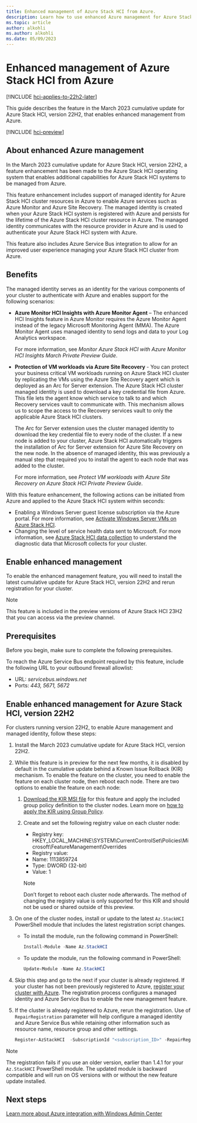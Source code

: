 ```yaml
---
title: Enhanced management of Azure Stack HCI from Azure.
description: Learn how to use enhanced Azure management for Azure Stack HCI. This enhanced management is enabled via Managed Identity created for the cluster resource of your Azure Stack HCI.
ms.topic: article
author: alkohli
ms.author: alkohli
ms.date: 05/09/2023
---
```


# Enhanced management of Azure Stack HCI from Azure

[!INCLUDE [hci-applies-to-22h2-later](../../includes/hci-applies-to-22h2-later.md)]

This guide describes the feature in the March 2023 cumulative update for Azure Stack HCI, version 22H2, that enables enhanced management from Azure.

[!INCLUDE [hci-preview](../../includes/hci-preview.md)]

## About enhanced Azure management

In the March 2023 cumulative update for Azure Stack HCI, version 22H2, a feature enhancement has been made to the Azure Stack HCI operating system that enables additional capabilities for Azure Stack HCI systems to be managed from Azure.

This feature enhancement includes support of managed identity for Azure Stack HCI cluster resources in Azure to enable Azure services such as Azure Monitor and Azure Site Recovery. The managed identity is created when your Azure Stack HCI system is registered with Azure and persists for the lifetime of the Azure Stack HCI cluster resource in Azure. The managed identity communicates with the resource provider in Azure and is used to authenticate your Azure Stack HCI system with Azure.

This feature also includes Azure Service Bus integration to allow for an improved user experience managing your Azure Stack HCI cluster from Azure.

## Benefits

The managed identity serves as an identity for the various components of your cluster to authenticate with Azure and enables support for the following scenarios:

- **Azure Monitor HCI Insights with Azure Monitor Agent** – The enhanced HCI Insights feature in Azure Monitor requires the Azure Monitor Agent instead of the legacy Microsoft Monitoring Agent (MMA). The Azure Monitor Agent uses managed identity to send logs and data to your Log Analytics workspace.

    For more information, see *Monitor Azure Stack HCI with Azure Monitor HCI Insights March Private Preview Guide*.

- **Protection of VM workloads via Azure Site Recovery** - You can protect your business critical VM workloads running on Azure Stack HCI cluster by replicating the VMs using the Azure Site Recovery agent which is deployed as an Arc for Server extension. The Azure Stack HCI cluster managed identity is used to download a key credential file from Azure. This file lets the agent know which service to talk to and which Recovery services vault to communicate with. This mechanism allows us to scope the access to the Recovery services vault to only the applicable Azure Stack HCI clusters.

    The Arc for Server extension uses the cluster managed identity to download the key credential file to every node of the cluster. If a new node is added to your cluster, Azure Stack HCI automatically triggers the installation of Arc for Server extension for Azure Site Recovery on the new node. In the absence of managed identity, this was previously a manual step that required you to install the agent to each node that was added to the cluster.

    For more information, see *Protect VM workloads with Azure Site Recovery on Azure Stack HCI* *Private Preview Guide*.

With this feature enhancement, the following actions can be initiated from Azure and applied to the Azure Stack HCI system within seconds:

- Enabling a Windows Server guest license subscription via the Azure portal. For more information, see [Activate Windows Server VMs on Azure Stack HCI](../manage/vm-activate.md#enable-windows-server-subscription-using-the-azure-portal).
- Changing the level of service health data sent to Microsoft. For more information, see [Azure Stack HCI data collection](../concepts/data-collection.md) to understand the diagnostic data that Microsoft collects for your cluster.

## Enable enhanced management

To enable the enhanced management feature, you will need to install the latest cumulative update for Azure Stack HCI, version 22H2 and rerun registration for your cluster.

> [!NOTE]
> This feature is included in the preview versions of Azure Stack HCI 23H2 that you can access via the preview channel.

## Prerequisites

Before you begin, make sure to complete the following prerequisites.

To reach the Azure Service Bus endpoint required by this feature, include the following URL to your outbound firewall allowlist:

- URL: *servicebus.windows.net*
- Ports: *443, 5671, 5672*

## Enable enhanced management for Azure Stack HCI, version 22H2

For clusters running version 22H2, to enable Azure management and managed identity, follow these steps:

1. Install the March 2023 cumulative update for Azure Stack HCI, version 22H2.
1. While this feature is in preview for the next few months, it is disabled by default in the cumulative update behind a Known Issue Rollback (KIR) mechanism. To enable the feature on the cluster, you need to enable the feature on each cluster node, then reboot each node. There are two options to enable the feature on each node:
    1. [Download the KIR MSI file](https://download.microsoft.com/download/6/8/9/6893d47b-5fbf-41e1-88f5-4d8c64d4694d/Azure%20Stack%20HCI%2022H2%20KB5023705%20230228_00001%20Feature%20Preview.msi) for this feature and apply the included group policy definition to the cluster nodes. Learn more on [how to apply the KIR using Group Policy](/troubleshoot/windows-client/group-policy/use-group-policy-to-deploy-known-issue-rollback#apply-kir-to-a-single-device-using-group-policy).
    1. Create and set the following registry value on each cluster node:
        - Registry key: HKEY_LOCAL_MACHINE\\SYSTEM\\CurrentControlSet\\Policies\\Microsoft\\FeatureManagement\\Overrides
        - Registry value:
        - Name: 1113859724
        - Type: DWORD (32-bit)
        - Value: 1

        > [!NOTE]
        > Don’t forget to reboot each cluster node afterwards. The method of changing the registry value is only supported for this KIR and should not be used or shared outside of this preview.

1. On one of the cluster nodes, install or update to the latest `Az.StackHCI` PowerShell module that includes the latest registration script changes.
    - To install the module, run the following command in PowerShell:

        ```powershell
        Install-Module -Name Az.StackHCI
        ```

    - To update the module, run the following command in PowerShell:

        ```powershell
        Update-Module -Name Az.StackHCI
        ```

1. Skip this step and go to the next if your cluster is already registered. If your cluster has not been previously registered to Azure, [register your cluster with Azure](https://learn.microsoft.com/azure-stack/hci/deploy/register-with-azure). The registration process configures a managed identity and Azure Service Bus to enable the new management feature.
1. If the cluster is already registered to Azure, rerun the registration. Use of `RepairRegistration` parameter will help configure a managed identity and Azure Service Bus while retaining other information such as resource name, resource group and other settings.

    ```powershell
    Register-AzStackHCI  -SubscriptionId "<subscription_ID>" -RepairRegistration
    ```

> [!NOTE]
> The registration fails if you use an older version, earlier than 1.4.1 for your `Az.StackHCI` PowerShell module. The updated module is backward compatible and will run on OS versions with or without the new feature update installed.


## Next steps

[Learn more about Azure integration with Windows Admin Center](/windows-server/manage/windows-admin-center/azure/index)
